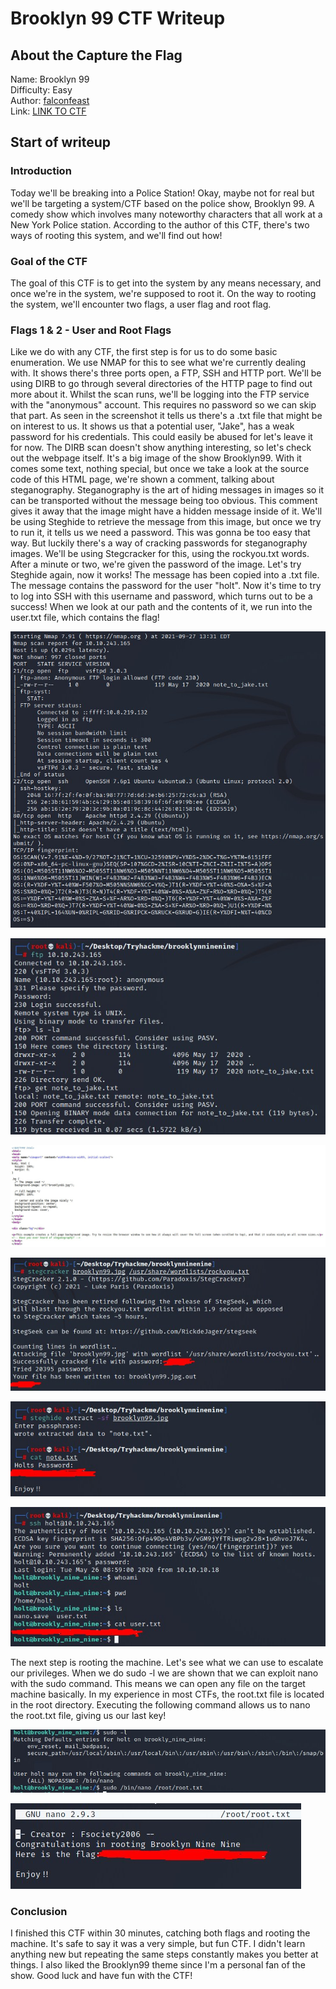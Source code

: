# Brooklyn 99 CTF Writeup

## About the Capture the Flag 
Name: Brooklyn 99\
Difficulty: Easy\
Author: [falconfeast](https://tryhackme.com/p/Fsociety2006)\
Link: [LINK TO CTF](https://tryhackme.com/room/brooklynninenine)

## Start of writeup

### Introduction
Today we'll be breaking into a Police Station! Okay, maybe not for real but we'll be targeting a system/CTF based on the police show, Brooklyn 99. A comedy show which involves many noteworthy characters that all work at a New York Police station. According to the author of this CTF, there's two ways of rooting this system, and we'll find out how!

### Goal of the CTF
The goal of this CTF is to get into the system by any means necessary, and once we're in the system, we're supposed to root it. On the way to rooting the system, we'll encounter two flags, a user flag and root flag.

### Flags 1 & 2 - User and Root Flags
Like we do with any CTF, the first step is for us to do some basic enumeration. We use NMAP for this to see what we're currently dealing with. It shows there's three ports open, a FTP, SSH and HTTP port. We'll be using DIRB to go through several directories of the HTTP page to find out more about it. Whilst the scan runs, we'll be logging into the FTP service with the "anonymous" account. This requires no password so we can skip that part. As seen in the screenshot it tells us there's a .txt file that might be on interest to us. It shows us that a potential user, "Jake", has a weak password for his credentials. This could easily be abused for let's leave it for now. The DIRB scan doesn't show anything interesting, so let's check out the webpage itself. It's a big image of the show Brooklyn99. With it comes some text, nothing special, but once we take a look at the source code of this HTML page, we're shown a comment, talking about steganography. Steganography is the art of hiding messages in images so it can be transported without the message being too obvious. This comment gives it away that the image might have a hidden message inside of it. We'll be using Steghide to retrieve the message from this image, but once we try to run it, it tells us we need a password. This was gonna be too easy that way. But luckily there's a way of cracking passwords for steganography images. We'll be using Stegcracker for this, using the rockyou.txt words. After a minute or two, we're given the password of the image. Let's try Steghide again, now it works! The message has been copied into a .txt file. The message contains the password for the user "holt". Now it's time to try to log into SSH with this username and password, which turns out to be a success! When we look at our path and the contents of it, we run into the user.txt file, which contains the flag!

![nmap.jpg](./images/nmap.jpg)

![anonftp.jpg](./images/anonftp.jpg)

![pagesource.jpg](./images/pagesource.jpg)

![stegcracker.jpg](./images/stegcracker.jpg)

![steghide.jpg](./images/steghide.jpg)

![sshuser.jpg](./images/sshuser.jpg)

The next step is rooting the machine. Let's see what we can use to escalate our privileges. When we do sudo -l we are shown that we can exploit nano with the sudo command. This means we can open any file on the target machine basically. In my experience in most CTFs, the root.txt file is located in the root directory. Executing the following command allows us to nano the root.txt file, giving us our last key!

![sudol.jpg](./images/sudol.jpg)

![roottxt.jpg](./images/roottxt.jpg)

### Conclusion
I finished this CTF within 30 minutes, catching both flags and rooting the machine. It's safe to say it was a very simple, but fun CTF. I didn't learn anything new but repeating the same steps constantly makes you better at things. I also liked the Brooklyn99 theme since I'm a personal fan of the show. Good luck and have fun with the CTF! 